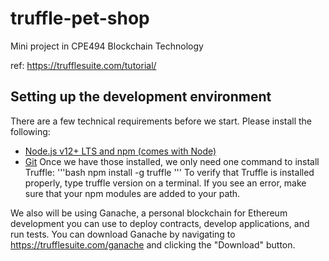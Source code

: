 # truffle-pet-shop
 Mini project in CPE494 Blockchain Technology

ref: https://trufflesuite.com/tutorial/

## Setting up the development environment
There are a few technical requirements before we start. Please install the following:
- [Node.js v12+ LTS and npm (comes with Node)](https://nodejs.org/en/)
- [Git](https://git-scm.com/)
Once we have those installed, we only need one command to install Truffle:
'''bash
npm install -g truffle
'''
To verify that Truffle is installed properly, type truffle version on a terminal. If you see an error, make sure that your npm modules are added to your path.

We also will be using Ganache, a personal blockchain for Ethereum development you can use to deploy contracts, develop applications, and run tests. You can download Ganache by navigating to https://trufflesuite.com/ganache and clicking the "Download" button.

